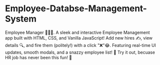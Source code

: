 # Employee-Databse-Management-System
Employee Manager 🏢👨‍💼.  A sleek and interactive Employee Management app built with HTML, CSS, and Vanilla JavaScript! Add new hires ✍️, view details 🔍, and fire them (politely!) with a click "❌"😂. Featuring real-time UI updates, smooth modals, and a snazzy employee list! 🚀 Try it out, becuase HR job has never been this fun! 🎉
